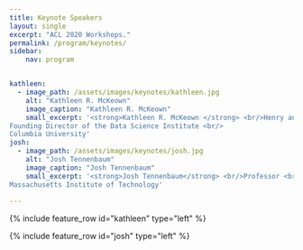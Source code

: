 ```yaml
---
title: Keynote Speakers
layout: single
excerpt: "ACL 2020 Workshops."
permalink: /program/keynotes/
sidebar: 
    nav: program


kathleen:
  - image_path: /assets/images/keynotes/kathleen.jpg
    alt: "Kathleen R. McKeown"
    image_caption: "Kathleen R. McKeown"
    small_excerpt: '<strong>Kathleen R. McKeown </strong> <br/>Henry and Gertrude Rothschild Professor of Computer Science <br/>
Founding Director of the Data Science Institute <br/>
Columbia University'
josh:
  - image_path: /assets/images/keynotes/josh.jpg
    alt: "Josh Tennenbaum"
    image_caption: "Josh Tennenbaum"
    small_excerpt: '<strong>Josh Tennenbaum</strong> <br/>Professor <br/>Department of Brain and Cognitive Sciences <br/>
Massachusetts Institute of Technology'
    
---
```


{% include feature_row id="kathleen" type="left" %}

{% include feature_row id="josh" type="left" %}



<!--
## Keynote Speakers



### Kathleen R. McKeown <br/>
Henry and Gertrude Rothschild Professor of Computer Science <br/>
Founding Director of the Data Science Institute <br/>
Columbia University-->

    
<!--### Josh Tennenbaum <br/>
Professor <br/>
Department of Brain and Cognitive Sciences <br/>
Massachusetts Institute of Technology-->


<!--kieran:
  - image_path: /assets/images/keynotes/KieranSnyder.jpg
    alt: "Kieran Snyder"
    image_caption: "Kieran Snyder"
    excerpt: '<strong>Title: </strong>Leaving the Lab: Building NLP Applications that Real People can Use<br/><strong>Abstract: </strong>There is a chasm between an NLP technology that works well in the research lab and something that works for applications that real people use. Research conditions are often theoretical or idealized. The first time they contribute to industry projects, many theoretical researchers are surprised to discover how much goes into building outside the lab, and how hard it is to build data products for real people ethically and transparently. This talk explores my NLP journey in three stages: working as an academic NLP researcher, learning to be a practical creator of NLP products in industry, and becoming the founding CEO of an NLP business. While each role has used my background in computational linguistics in essential ways, every step has also required me to learn and unlearn new things along the way. The further I have gone in my industry career, the more critical it has become to define and work within a well-established set of principles for data ethics. This talk is for academic researchers considering industry careers or collaborations, for people in industry who started out in academia, and for anyone on either side of the divide who wants to make NLP products that real people can use'
    small_excerpt: 'Kieran Snyder is the CEO and Co-Founder of <a href="https://textio.com">Textio</a>, the augmented writing platform. For anything you write, Textio tells you ahead of time who’s going to respond based on the language you’ve used. Textio’s augmented writing engine is designed to attach to any large text corpus with outcomes to find the patterns that work. Prior to founding Textio, Kieran held product leadership roles at Microsoft and Amazon. Kieran has a PhD in linguistics from the University of Pennsylvania. Her work has appeared in Fortune, Re/code, Slate, and the Washington Post.'
-->